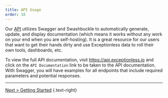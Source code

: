 ```yaml
---
title: API Usage
order: 18
---
```


Our [API](https://api.exceptionless.io) utilizes Swagger and Swashbuckle to automatically generate, update, and display documentation (which means it works without any work on your end when you are self-hosting). It is a great resource for our users that want to get their hands dirty and use Exceptionless data to roll their own tools, dashboards, etc.

To view the full API documentation, visit <https://api.exceptionless.io> and click on the `API Documentation` link to be taken to the API documentation. With Swagger, you will have examples for all endpoints that include required parameters and potential responses. 

---

[Next > Getting Started](api-getting-started.md) {.text-right}


